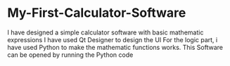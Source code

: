 # My-First-Calculator-Software
I have designed a simple calculator software with basic mathematic expressions
I have used Qt Designer to design the UI
For the logic part, i have used Python to make the mathematic functions works.
This Software can be opened by running the Python code
